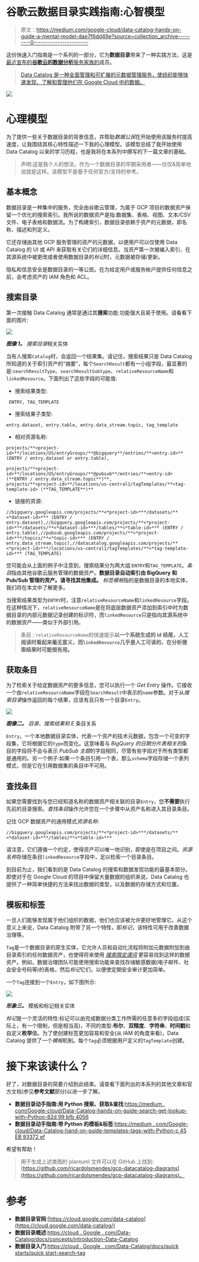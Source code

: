 # 谷歌云数据目录实践指南:心智模型

> 原文：<https://medium.com/google-cloud/data-catalog-hands-on-guide-a-mental-model-dae7f6dd49e?source=collection_archive---------0----------------------->

这份快速入门指南是一个系列的一部分，它为**数据目录**带来了一种实践方法，这是[最近宣布的**谷歌云的数据分析**服务家族的](https://cloud.google.com/blog/products/data-analytics/google-cloud-data-catalog-now-available-in-public-beta)成员。

> [Data Catalog 是一种全面管理和可扩展的元数据管理服务，使组织能够快速发现、了解和管理他们在 Google Cloud 中的数据。](https://cloud.google.com/data-catalog/)

![](img/15d05ebe05c8f8a737c0a0213a1713f9.png)

# 心理模型

为了提供一些关于数据目录的背景信息，并帮助*数据公民*在开始使用该服务时提高速度，让我围绕其核心特性描述一下我的心理模型。该模型总结了我开始使用 Data Catalog 以来的学习历程，也是我将在本系列中撰写的下一篇文章的基础。

> 声明:这是我个人的想法，作为一个数据目录的早期采用者——仅仅&简单地说就是这样。该模型不是基于任何官方/支持的参考。

## 基本概念

数据目录是一种集中的服务，完全由谷歌云管理，为属于 GCP 项目的数据资产保留一个优化的搜索索引。我所说的数据资产是指:数据集、表格、视图、文本/CSV 文件、电子表格和数据流。为了构建索引，数据目录依赖于资产的元数据，即名称、描述和列定义。

它还存储由其他 GCP 服务管理的资产的元数据，以便用户可以仅使用 Data Catalog 的 UI 或 API 来获取有关它们的详细信息。当资产第一次被编入索引、在其源系统中被更改或者使用数据目录的*标记*时，元数据被存储/更新。

隐私和信息安全是数据目录的一等公民。在为给定用户或服务帐户提供任何信息之前，会考虑资产的 IAM 角色和 ACL。

## 搜索目录

第一次接触 Data Catalog 通常是通过其**搜索**功能:功能强大且易于使用。请看看下面的图片:

![](img/4331e8e95d6f950136f4283217ec6f9d.png)

***图像 1。*** *搜索目录*相关实体

当有人搜索`Catalog`时，会返回一个结果集。请记住，搜索结果只是 Data Catalog 所知道的关于索引资产的“摘要”，每个`SearchResult`都有一小组字段，最显著的是:`searchResultType`、`searchResultSubtype`、`relativeResourceName`和`linkedResource`。下面列出了这些字段的可能值:

*   搜索结果类型:

```
 ENTRY, TAG_TEMPLATE
```

*   搜索结果子类型:

```
entry.dataset, entry.table, entry.data_stream.topic, tag_template
```

*   相对资源名称:

```
projects/**<project-id>**/locations/US/entryGroups/**@bigquery**/entries/**<entry-id>** (ENTRY / entry.dataset or entry.table),

projects/**<project-id>**/locations/US/entryGroups/**@pubsub**/entries/**<entry-id> (**ENTRY / entry.data_stream.topic**)**,
projects/**<project-id>**/locations/us-central1/tagTemplates/**<tag-template-id> (**TAG_TEMPLATE**)**
```

*   链接的资源:

```
//bigquery.googleapis.com/projects/**<*project-id>***/datasets/**<*dataset-id>*** (ENTRY / entry.dataset),//bigquery.googleapis.com/projects/**<*project-id>***/datasets/**<*dataset-id>***/tables/**<*table-id>*** (ENTRY / entry.table),//pubsub.googleapis.com/projects/**<*project-id>***/topics/**<*topic-id>*** (ENTRY / entry.data_stream.topic),//datacatalog.googleapis.com/projects/**<*project-id>***/locations/us-central1/tagTemplates/**<*tag-template-id>*** (TAG_TEMPLATE)
```

您可能会从上面的例子中注意到，搜索结果分为两大组:`ENTRY`和`TAG_TEMPLATE`。*条目*指由其他谷歌云服务管理的数据资产。**数据目录自动索引由 BigQuery 和 Pub/Sub 管理的资产。请寻找其他集成。** *标签模板*指的是数据目录的本地实体，我们将在本文中了解更多。

当搜索结果类型为`ENTRY`时，注意`relativeResourceName`和`linkedResource`字段。在这种情况下，`relativeResourceName`是在将底层数据资产添加到索引中时为数据目录的内部元数据记录创建的标识符，而`linkedResource`只是指向其源系统中的数据资产——类似于外部引用。

> 条目 : `relativeResourceName`的快速提示**以一个系统生成的 id 结尾，人工阅读时看起来毫无意义，而`linkedResource`几乎是人工可读的，在分析搜索结果时可能很有用。**

## 获取条目

为了检索关于给定数据资产的更多信息，您可以执行一个 *Get Entry* 操作。它接收一个由`relativeResourceName`字段在`SearchResult`中表示的`name`参数。对于从*搜索目录*操作返回的每个结果，应该有且只有一个目录`Entry`。

![](img/52cc147a514a8dd6a458c25c5a85abfc.png)

***图像二。*** *目录、搜索结果和 E* 条目关系

`Entry`，一个本地数据目录实体，代表一个资产的技术元数据，包含一个可变的字段集，它将根据它的`type`而变化。这意味着与 *BigQuery 的日期分片表相关的*条目的字段将不会与表示 *PubSub 主题*的字段相同，尽管有些字段对于所有类型都是通用的。另一个例子:如果一个条目引用一个表，那么`schema`字段存储一个表列模式，但是它在引用数据集的条目中不可用。

## 查找条目

如果您需要找到与您已经知道名称的数据资产相关联的目录`Entry`，您**不需要**执行先前的目录搜索。*查找条目*操作允许您在一个步骤中从资产名称进入其目录条目。

记住 GCP 数据资产的通用模式*资源名称*:

```
//bigquery.googleapis.com/projects/**<*project-id>***/datasets/**<*dataset-id>***/tables/**<*table-id>***
```

请注意，它们遵循一个约定，使得资产可以唯一地识别，即使是在项目之间。*资源名称*存储在条目`linkedResource`字段中，足以检索一个目录条目。

到目前为止，我们看到的是 Data Catalog 的搜索和数据发现功能的最基本部分。即使对于在 Google Cloud 的项目中保留大量数据的组织来说，Data Catalog 也提供了一种简单快捷的方法来找出数据的类型，以及数据的存储方式和位置。

## 模板和标签

一旦人们能够发现属于他们组织的数据，他们也应该被允许更好地管理它。从这个意义上来说，Data Catalog 附带了另一个特性，即*标记*，该特性可用于改善数据治理等。

`Tag`是一个数据目录的原生实体，它允许人员和自动化流程将附加元数据附加到由目录索引的任何数据资产，也使得将来使用 [*搜索限定谓词*](https://cloud.google.com/data-catalog/docs/how-to/search-reference#qualified_predicates) 更容易找到这样的数据资产。例如，数据治理团队可能使用搜索功能来查找存储敏感数据(电子邮件、社会安全号码等)的表格，然后*标记*它们，以便使定期安全审计更加简单。

一个`Tag`连接到一个`Entry`，如下图所示:

![](img/f31fa28c5f0369f927b64868ca6e8be1.png)

***形象三。*** 模板和标记相关实体

*标记*是一个灵活的特性:标记可以由完成数据分类工作所需的任意多的字段组成(实际上，有一个限制，但是相当高)，不同的类型:**布尔**、**双精度**、**字符串**、**时间戳**和自定义**枚举**值。为了使创建标签更加容易和安全(从 IAM 的角度来看)，Data Catalog 提供了一个*模板*机制。每个`Tag`必须根据用户定义的`TagTemplate`创建。

# 接下来该读什么？

好了，对数据目录的简要介绍到此结束。请查看下面列出的本系列的其他文章和官方文档(参见**参考文献**部分)以进一步了解。

*   **数据目录动手指南:用 Python 搜索、获取&查找**:[https://medium . com/Google-cloud/Data-Catalog-hands-on-guide-search-get-lookup-with-Python-82d 99 bfb 4056](/google-cloud/data-catalog-hands-on-guide-search-get-lookup-with-python-82d99bfb4056)
*   **数据目录动手指南:带 Python 的模板&标签**:[https://medium . com/Google-cloud/Data-Catalog-hand-on-guide-templates-tags-with-Python-c 45 EB 93372 ef](/google-cloud/data-catalog-hands-on-guide-templates-tags-with-python-c45eb93372ef)

希望有帮助！

> 用于生成上述类图的 plantuml 文件可以在 GitHub 上找到:[https://github.com/ricardolsmendes/gcp-datacatalog-diagrams](https://github.com/ricardolsmendes/gcp-datacatalog-diagrams)。

# 参考

*   **数据目录官网**:[https://cloud.google.com/data-catalog](https://cloud.google.com/data-catalog/)
*   **数据目录概述**:[https://cloud . Google . com/Data-Catalog/docs/concepts/introduction-Data-Catalog](https://cloud.google.com/data-catalog/docs/concepts/introduction-data-catalog)
*   **数据目录入门**:[https://cloud . Google . com/Data-Catalog/docs/quick starts/quick start-search-tag](https://cloud.google.com/data-catalog/docs/quickstarts/quickstart-search-tag)